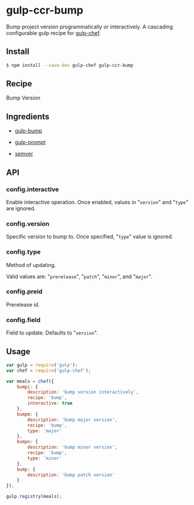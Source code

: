 # gulp-ccr-bump

Bump project version programmatically or interactively. A cascading configurable gulp recipe for [gulp-chef](https://github.com/gulp-cookery/gulp-chef).

## Install

``` bash
$ npm install --save-dev gulp-chef gulp-ccr-bump
```

## Recipe

Bump Version

## Ingredients

* [gulp-bump](https://github.com/stevelacy/gulp-bump)

* [gulp-prompt](https://github.com/Freyskeyd/gulp-prompt)

* [semver](https://github.com/npm/node-semver)

## API

### config.interactive

Enable interactive operation. Once enabled, values in "`version`" and "`type`" are ignored.

### config.version

Specific version to bump to. Once specified, "`type`" value is ignored.

### config.type

Method of updating.

Valid values are: "`prerelease`", "`patch`", "`minor`", and "`major`".

### config.preid

Prerelease id.

### config.field

Field to update. Defaults to "`version`".

## Usage

``` javascript
var gulp = require('gulp');
var chef = require('gulp-chef');

var meals = chef({
	bumpi: {
		description: 'bump version interactively',
		recipe: 'bump',
		interactive: true
	},
	bumpm: {
		description: 'bump major version',
		recipe: 'bump',
		type: 'major'
	},
	bumpn: {
		description: 'bump minor version',
		recipe: 'bump',
		type: 'minor'
	},
	bump: {
		description: 'bump patch version'
	}
});

gulp.registry(meals);
```
